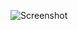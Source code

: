 ![Screenshot](https://raw.githubusercontent.com/Cryakl/Ultimate-RAT-Collection/refs/heads/main/XRHostBooter/Screenshot.png)
